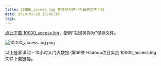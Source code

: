 ```yaml
---
title: 10000_access.log 慕课网用户行为日志文件下载
date: 2020-06-28 15:41:36
tags:
---
```


[点此下载 10000_access.log](/resources/10000_access.log)，使用“右键另存为”保存文件。

<!-- more -->

![10000_access.log.png](10000_access.log.png)

以上是慕课网 - 10小时入门大数据-第06章 Hadoop项目实战 10000_access.log 文件下载链接。
